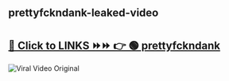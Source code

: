 
 ## prettyfckndank-leaked-video 

# <h2><a href="https://clipsfans.com/prettyfckndank&ref=git">🔗 Click to LINKS ⏩⏩ 👉 🟢 prettyfckndank </a></h2>

<a href="https://clipsfans.com/prettyfckndank&ref=git" rel="nofollow" data-target="animated-image.originalLink"><img src="https://i.ibb.co.com/xMMVF88/686577567.gif" alt="Viral Video Original" style="max-width: 100%; display: inline-block;" data-target="animated-image.originalImage"></a>
